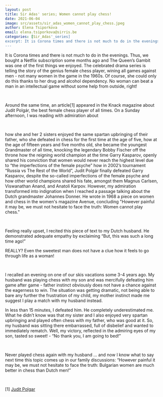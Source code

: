 ```yaml
---
layout: post
title: Sir Adas' series; Women cannot play chess!
date: 2021-06-04
image: src/assets/sir_adas_women_cannot_play_chess.jpeg
author: Elena Tsiporkova
email: elena.tsiporkova@sirris.be
categories: [Sir_Adas'_series]
excerpt: It is Corona times and there is not much to do in the evenings. Thus, we bought a Netflix subscription some months ago and The Queen’s Gambit was one of the first things we enjoyed. The celebrated drama series is telling the story of the genius female chess player, wining all games against men - not many women in the game in the 1960s.  Of course, she could only do this thanks to her drug and alcohol dependency. No woman can beat a man in an intellectual game without some help from outside, right!
---
```



It is Corona times and there is not much to do in the evenings. Thus, we bought a Netflix subscription some months ago and The Queen’s Gambit was one of the first things we enjoyed. The celebrated drama series is telling the story of the genius female chess player, wining all games against men - not many women in the game in the 1960s.  Of course, she could only do this thanks to her drug and alcohol dependency. No woman can beat a man in an intellectual game without some help from outside, right!

<br/>

Around the same time, an article[1] appeared in the Knack magazine about Judit Polgár, the best female chess player of all times. On a Sunday afternoon, I was reading with admiration about

<br/>

how she and her 2 sisters enjoyed the same spartan upbringing of their father, who she defeated in chess for the first time at the age of five,
how at the age of fifteen years and five months old, she became the youngest Grandmaster of all time, knocking the legendary Bobby Fischer off the throne
how the reigning world champion at the time Garry Kasparov, openly shared his conviction that women would never reach the highest level due to “the imperfections of the female psyche”
how in 2002’s tournament “Russia vs The Rest of the World”, Judit Polgár finally defeated Garry Kasparov, despite the so-called imperfections of the female psyche
and how other world champions shared his fate, amongst them Magnus Carlsen, Viswanathan Anand, and Anatoli Karpov.
However, my admiration transformed into indignation when I reached a passage talking about the Dutch grandmaster Johannes Donner. He wrote in 1968 a piece on women and chess in the women's magazine Avenue, concluding "However painful it may be, we must not hesitate to face the truth: Women cannot play chess."

<br/>

Feeling really upset, I recited this piece of text to my Dutch husband. He demonstrated adequate empathy by exclaiming “But, this was such a long time ago!”

REALLY? Even the sweetest man does not have a clue how it feels to go through life as a woman!

<br/>

I recalled an evening on one of our skis vacations some 3-4 years ago. My husband was playing chess with my son and was mercifully defeating him game after game - father instinct obviously does not have a chance against the eagerness to win. The situation was getting dramatic, not being able to bare any further the frustration of my child, my mother instinct made me suggest I play a match with my husband instead.

In less than 15 minutes, I defeated him. He completely underestimated me. What he didn’t know was that my sister and I also enjoyed very spartan upbringing and played often chess with my father, who was good at it. So, my husband was sitting there embarrassed, full of disbelief and wanted to immediately rematch. Well, my victory, reflected in the admiring eyes of my son, tasted so sweet! - “No thank you, I am going to bed!”

<br/>

 Never played chess again with my husband … and now I know what to say next time this topic comes up in our family discussions: “However painful it may be, we must not hesitate to face the truth: Bulgarian women are much better in chess than Dutch men!”

 <br/>

[1] <a href="https://www.knack.be/nieuws/geschiedenis/judit-polgar-de-beste-schaakster-aller-tijden-ze-eet-je-met-huid-en-haar-op-als-een-lieflijk-monster/article-longread-1684359.html" target="_blank" alt="Judit Polgar" class="text-blue-600 underline">Judit Polgar</a>
